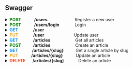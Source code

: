 ## Swagger

<details>

<summary><b><span style="color:#008000">POST</span> &nbsp; &nbsp; &nbsp; &nbsp; &nbsp; &nbsp; /users</b>&nbsp; &nbsp; &nbsp; &nbsp; &nbsp; &nbsp; &nbsp; &nbsp; &nbsp; &nbsp; &nbsp; &nbsp;Register a new user</summary>
&nbsp;

**Parameters:** No parameters

**Request Body:**
```
    {
        "user": 
        {
            "email": "user518@testing.com",
            "password": "Testing151!",
            "username": "user518"
        }
    }
```

**Responses:**
**<h5>Curl</h5>**
```
  curl -X 'POST' \
  'http://localhost:3000/api/users' \
  -H 'accept: */*' \
  -H 'Content-Type: application/json' \
  -d '{
    "user":   {
        "email": "user518@testing.com",
        "password": "Testing151!",
        "username": "user518"
    }
}'
```
**<h5>Request URL</h5>**
http://localhost:3000/api/users

**<h5>Server response</h5>**

 <table>
    <thead>
        <tr>
            <th><h5>Code</h5></th>
            <th><h5>Details</h5></th>
        </tr>
    </thead>
    <tbody>
        <tr>
            <td rowspan=4><b><h5>200</h5</b></td>
            <td><b><h5>Response Body</h5></b></td>
        </tr>
        <tr>
            <td rowspan=1>
            {
                <br>
                &nbsp;&nbsp; &nbsp; &nbsp; "user":
                <br>
                &nbsp; &nbsp;&nbsp; &nbsp; {
                    <br>
                    &nbsp; &nbsp; &nbsp; &nbsp; &nbsp; &nbsp; &nbsp; &nbsp; "email": "user518@testing.com",
                    <br>
                    &nbsp; &nbsp; &nbsp; &nbsp; &nbsp; &nbsp; &nbsp; &nbsp; "username": "user518",
                    <br>
                    &nbsp; &nbsp; &nbsp; &nbsp; &nbsp; &nbsp; &nbsp; &nbsp; "token": "eyJhbGciOiJIUzI1NiIsInR5cCI6IkpXVCJ9.eyJpZCI6ImNsc3QxZDJ3czAwMDA2M3hiZTVsZHFsOHoiLCJpYXQiOjE3MDgzNTMxNjB9.qvYt8vvmA-Q6JCCjL0MSAvtw2iiO4Kmzna9ai6_BqxQ",
                    <br>
                    &nbsp; &nbsp; &nbsp; &nbsp; &nbsp; &nbsp; &nbsp; &nbsp; "bio": null,
                    <br>
                    &nbsp; &nbsp; &nbsp; &nbsp; &nbsp; &nbsp; &nbsp; &nbsp; "image": "https://api.realworld.io/images/smiley-cyrus.jpeg"
                    <br>
                &nbsp; &nbsp; &nbsp; &nbsp; 
                }
            <br>
            }
            </td>
        </tr>
        <tr>
            <td><b><h5>Response headers</h5</b></td>
        </tr>
        <tr>
            <td>content-type: application/json</td>
        </tr>
</table>

**<h5>Responses</h5>**

| <h5> Code </h5> | <h5> Description </h5>       | <h5> Links </h5>    |
| :-------------- | :--------------------------- | :------------------ |
| 200             | User registered successfully | <em> No links </em> |

</details>

<details>

<summary><b><span style="color:#008000">POST</span> &nbsp; &nbsp; &nbsp; &nbsp; &nbsp; &nbsp; /users/login</b> &nbsp; &nbsp; &nbsp; &nbsp; &nbsp; &nbsp; Login</summary>
&nbsp;

**Parameters:** No parameters

**Request Body:**
```
    {
        "user": 
        {
            "email": "user518@testing.com",
            "password": "Testing151!"
        }
    }
```

**Responses:**
**<h5>Curl</h5>**
```
  curl -X 'POST' \
  'http://localhost:3000/api/users/login' \
  -H 'accept: */*' \
  -H 'Content-Type: application/json' \
  -d '{
    "user":   {
        "email": "user518@testing.com",
        "password": "Testing151!"
    }
}'
```

**<h5>Request URL</h5>**
http://localhost:3000/api/users/login

**<h5>Server response</h5>**

 <table>
    <thead>
        <tr>
            <th><h5>Code</h5></th>
            <th><h5>Details</h5></th>
        </tr>
    </thead>
    <tbody>
        <tr>
            <td rowspan=4><b><h5>200</h5</b></td>
            <td><b><h5>Response Body</h5></b></td>
        </tr>
        <tr>
            <td rowspan=1>
            {
                <br>
                &nbsp;&nbsp; &nbsp; &nbsp; "user":
                <br>
                &nbsp; &nbsp;&nbsp; &nbsp; {
                    <br>
                    &nbsp; &nbsp; &nbsp; &nbsp; &nbsp; &nbsp; &nbsp; &nbsp; "email": "user518@testing.com",
                    <br>
                    &nbsp; &nbsp; &nbsp; &nbsp; &nbsp; &nbsp; &nbsp; &nbsp; "username": "user518",
                    <br>
                    &nbsp; &nbsp; &nbsp; &nbsp; &nbsp; &nbsp; &nbsp; &nbsp; "token": "eyJhbGciOiJIUzI1NiIsInR5cCI6IkpXVCJ9.eyJpZCI6ImNsc3QxZDJ3czAwMDA2M3hiZTVsZHFsOHoiLCJpYXQiOjE3MDg1MTIxMDV9.9Ar6eoPvWM1ydXFwhsrUy2lHIhoLG5AnskFzAvd9sm4",
                    <br>
                    &nbsp; &nbsp; &nbsp; &nbsp; &nbsp; &nbsp; &nbsp; &nbsp; "bio": null,
                    <br>
                    &nbsp; &nbsp; &nbsp; &nbsp; &nbsp; &nbsp; &nbsp; &nbsp; "image": "https://api.realworld.io/images/smiley-cyrus.jpeg"
                    <br>
                &nbsp; &nbsp; &nbsp; &nbsp; 
                }
            <br>
            }
            </td>
        </tr>
        <tr>
            <td><b><h5>Response headers</h5</b></td>
        </tr>
        <tr>
            <td>content-type: application/json</td>
        </tr>
</table>

**<h5>Responses</h5>**

| <h5> Code </h5> | <h5> Description </h5>      | <h5> Links </h5>    |
| :-------------- | :-------------------------- | :------------------ |
| 200             | User logged in successfully | <em> No links </em> |

</details>

<details>

<summary><b><span style="color:#0096FF">GET</span>&nbsp; &nbsp; &nbsp; &nbsp; &nbsp; &nbsp; &nbsp; &nbsp;/user</b></summary>
&nbsp;

**Parameters:** No parameters

**Responses:**
**<h5>Curl</h5>**
```
curl -X 'GET' \
  'http://localhost:3000/api/user' \
  -H 'accept: */*' \
  -H 'Authorization: Bearer eyJhbGciOiJIUzI1NiIsInR5cCI6IkpXVCJ9.eyJpZCI6ImNsc3QxZDJ3czAwMDA2M3hiZTVsZHFsOHoiLCJpYXQiOjE3MDg1MTIxMDV9.9Ar6eoPvWM1ydXFwhsrUy2lHIhoLG5AnskFzAvd9sm4'

```

**<h5>Request URL</h5>**
http://localhost:3000/api/user

**<h5>Server response</h5>**

 <table>
    <thead>
        <tr>
            <th><h5>Code</h5></th>
            <th><h5>Details</h5></th>
        </tr>
    </thead>
    <tbody>
        <tr>
            <td rowspan=4><b><h5>200</h5</b></td>
            <td><b><h5>Response Body</h5></b></td>
        </tr>
        <tr>
            <td rowspan=1>
            {
                <br>
                &nbsp;&nbsp; &nbsp; &nbsp; "user":
                <br>
                &nbsp; &nbsp;&nbsp; &nbsp; {
                    <br>
                    &nbsp; &nbsp; &nbsp; &nbsp; &nbsp; &nbsp; &nbsp; &nbsp; "email": "user518@testing.com",
                    <br>
                    &nbsp; &nbsp; &nbsp; &nbsp; &nbsp; &nbsp; &nbsp; &nbsp; "username": "user518",
                    <br>
                    &nbsp; &nbsp; &nbsp; &nbsp; &nbsp; &nbsp; &nbsp; &nbsp; "token": "eyJhbGciOiJIUzI1NiIsInR5cCI6IkpXVCJ9.eyJpZCI6ImNsc3QxZDJ3czAwMDA2M3hiZTVsZHFsOHoiLCJpYXQiOjE3MDg1MTI0MDh9.FkPKCwyvaMP1MftEFUaIHdx_fhmM_I46Bl7kuaASDuk",
                    <br>
                    &nbsp; &nbsp; &nbsp; &nbsp; &nbsp; &nbsp; &nbsp; &nbsp; "bio": null,
                    <br>
                    &nbsp; &nbsp; &nbsp; &nbsp; &nbsp; &nbsp; &nbsp; &nbsp; "image": "https://api.realworld.io/images/smiley-cyrus.jpeg"
                    <br>
                &nbsp; &nbsp; &nbsp; &nbsp; 
                }
            <br>
            }
            </td>
        </tr>
        <tr>
            <td><b><h5>Response headers</h5</b></td>
        </tr>
        <tr>
            <td>content-type: application/json</td>
        </tr>
</table>

**<h5>Responses</h5>**

| <h5> Code </h5> | <h5> Description </h5>              | <h5> Links </h5>    |
| :-------------- | :---------------------------------- | :------------------ |
| 200             | Current user retrieved successfully | <em> No links </em> |

</details>

<details>

<summary><b><span style="color:#FFA500">PUT</span> &nbsp; &nbsp; &nbsp; &nbsp; &nbsp; &nbsp; &nbsp; /user</b> &nbsp; &nbsp; &nbsp; &nbsp; &nbsp; &nbsp; &nbsp; &nbsp; &nbsp; &nbsp; &nbsp; &nbsp; Update user</summary>
&nbsp;

**Parameters:** No parameters

**Request Body:**
```
    {
        "user": 
        {
            "email": "user518_updated@testing.com",
        }
    }
```

**Responses:**
**<h5>Curl</h5>**
```
curl -X 'PUT' \
  'http://localhost:3000/api/user' \
  -H 'accept: */*' \
  -H 'Authorization: Bearer eyJhbGciOiJIUzI1NiIsInR5cCI6IkpXVCJ9.eyJpZCI6ImNsc3QxZDJ3czAwMDA2M3hiZTVsZHFsOHoiLCJpYXQiOjE3MDg1MTIxMDV9.9Ar6eoPvWM1ydXFwhsrUy2lHIhoLG5AnskFzAvd9sm4' \
  -H 'Content-Type: application/json' \
  -d '{
  "user": {
    "email": "user518_updated@testing.com"
  }
}
```

**<h5>Request URL</h5>**
http://localhost:3000/api/user

**<h5>Server response</h5>**

 <table>
    <thead>
        <tr>
            <th><h5>Code</h5></th>
            <th><h5>Details</h5></th>
        </tr>
    </thead>
    <tbody>
        <tr>
            <td rowspan=4><b><h5>200</h5</b></td>
            <td><b><h5>Response Body</h5></b></td>
        </tr>
        <tr>
            <td rowspan=1>
            {
                <br>
                &nbsp;&nbsp; &nbsp; &nbsp; "user":
                <br>
                &nbsp; &nbsp;&nbsp; &nbsp; {
                    <br>
                    &nbsp; &nbsp; &nbsp; &nbsp; &nbsp; &nbsp; &nbsp; &nbsp; "email": "user518@testing.com",
                    <br>
                    &nbsp; &nbsp; &nbsp; &nbsp; &nbsp; &nbsp; &nbsp; &nbsp; "username": "user518",
                    <br>
                    &nbsp; &nbsp; &nbsp; &nbsp; &nbsp; &nbsp; &nbsp; &nbsp; "token": "eyJhbGciOiJIUzI1NiIsInR5cCI6IkpXVCJ9.eyJpZCI6ImNsc3QxZDJ3czAwMDA2M3hiZTVsZHFsOHoiLCJpYXQiOjE3MDg1MTQ4Mjl9.yXS6DAQavtiwMcU5KFBg6syVuFmK1lqg_Db7CK2eiFA",
                    <br>
                    &nbsp; &nbsp; &nbsp; &nbsp; &nbsp; &nbsp; &nbsp; &nbsp; "bio": null,
                    <br>
                    &nbsp; &nbsp; &nbsp; &nbsp; &nbsp; &nbsp; &nbsp; &nbsp; "image": null
                    <br>
                &nbsp; &nbsp; &nbsp; &nbsp; 
                }
            <br>
            }
            </td>
        </tr>
        <tr>
            <td><b><h5>Response headers</h5</b></td>
        </tr>
        <tr>
            <td>content-type: application/json</td>
        </tr>
</table>

**<h5>Responses</h5>**

| <h5> Code </h5> | <h5> Description </h5>    | <h5> Links </h5>    |
| :-------------- | :------------------------ | :------------------ |
| 200             | User updated successfully | <em> No links </em> |

</details>

<details>

<summary>
<span style="color:#0096FF"><b>GET</span>&nbsp; &nbsp; &nbsp; &nbsp; &nbsp; &nbsp; &nbsp; &nbsp;/articles</b> &nbsp; &nbsp; &nbsp; &nbsp; &nbsp; &nbsp; &nbsp; &nbsp; &nbsp; &nbsp; Get all articles</span></summary>
&nbsp;

**Parameters:** No parameters 

**Responses:** 

##### **Curl** #####

```
curl -X 'GET' \ 
  'http://localhost:3000/api/articles' \ 
  -H 'accept: */*' 
```

##### **Request URL** #####

http://localhost:3000/api/articles

##### **Server response** #####

<table>
  <thead>
    <tr>
      <th>Code</th>
      <th>Details</th>
    </tr>
  </thead>
  <tbody>
    <tr>
      <th rowspan=4>200</th>
      <th>Response body</th>
    </tr>
    <tr>
      <td> {
            <br>
            &nbsp; &nbsp;
            "articles": [
                <br>
                &nbsp; &nbsp; &nbsp; &nbsp; &nbsp; &nbsp; &nbsp; &nbsp; &nbsp; &nbsp; &nbsp; &nbsp;
                {
                    <br>
                    &nbsp; &nbsp; &nbsp; &nbsp; &nbsp; &nbsp; &nbsp; &nbsp; &nbsp; &nbsp; &nbsp; &nbsp; &nbsp; &nbsp;
                    "slug": "how-to-train-your-dragon-1",
                    <br>
                    &nbsp; &nbsp; &nbsp; &nbsp; &nbsp; &nbsp; &nbsp; &nbsp; &nbsp; &nbsp; &nbsp; &nbsp; &nbsp; &nbsp;
                    "title": "How to train your dragon",
                    <br>
                    &nbsp; &nbsp; &nbsp; &nbsp; &nbsp; &nbsp; &nbsp; &nbsp; &nbsp; &nbsp; &nbsp; &nbsp; &nbsp; &nbsp;
                    "description": "Ever wonder how?",
                    <br>
                    &nbsp; &nbsp; &nbsp; &nbsp; &nbsp; &nbsp; &nbsp; &nbsp; &nbsp; &nbsp; &nbsp; &nbsp; &nbsp; &nbsp;
                    "body": "With two hands",
                    <br>
                    &nbsp; &nbsp; &nbsp; &nbsp; &nbsp; &nbsp; &nbsp; &nbsp; &nbsp; &nbsp; &nbsp; &nbsp; &nbsp; &nbsp;
                    "tagList": [
                        <br>
                        &nbsp; &nbsp; &nbsp; &nbsp; &nbsp; &nbsp; &nbsp; &nbsp; &nbsp; &nbsp; &nbsp; &nbsp; &nbsp; &nbsp; &nbsp; &nbsp; &nbsp; &nbsp; &nbsp; &nbsp; &nbsp; &nbsp; &nbsp;
                        "dragons",
                        <br>
                        &nbsp; &nbsp; &nbsp; &nbsp; &nbsp; &nbsp; &nbsp; &nbsp; &nbsp; &nbsp; &nbsp; &nbsp; &nbsp; &nbsp; &nbsp; &nbsp; &nbsp; &nbsp; &nbsp; &nbsp; &nbsp; &nbsp; &nbsp;
                        "training"
                        <br>
                        &nbsp; &nbsp; &nbsp; &nbsp; &nbsp; &nbsp; &nbsp; &nbsp; &nbsp; &nbsp; &nbsp; &nbsp; &nbsp; &nbsp;
                    ],
                    <br>
                    &nbsp; &nbsp; &nbsp; &nbsp; &nbsp; &nbsp; &nbsp; &nbsp; &nbsp; &nbsp; &nbsp; &nbsp; &nbsp; &nbsp;
                    "createdAt": "2023-08-10T17:45:10.407Z",
                    <br>
                    &nbsp; &nbsp; &nbsp; &nbsp; &nbsp; &nbsp; &nbsp; &nbsp; &nbsp; &nbsp; &nbsp; &nbsp; &nbsp; &nbsp;
                    "updatedAt": "2023-08-10T17:45:14.632Z",
                    <br>
                    &nbsp; &nbsp; &nbsp; &nbsp; &nbsp; &nbsp; &nbsp; &nbsp; &nbsp; &nbsp; &nbsp; &nbsp; &nbsp; &nbsp;
                    "favorited": true,
                    <br>
                    &nbsp; &nbsp; &nbsp; &nbsp; &nbsp; &nbsp; &nbsp; &nbsp; &nbsp; &nbsp; &nbsp; &nbsp; &nbsp; &nbsp;
                    "favoritesCount": 1,
                    <br>
                    &nbsp; &nbsp; &nbsp; &nbsp; &nbsp; &nbsp; &nbsp; &nbsp; &nbsp; &nbsp; &nbsp; &nbsp; &nbsp; &nbsp;
                    "author": {
                            <br>
                            &nbsp; &nbsp; &nbsp; &nbsp; &nbsp; &nbsp; &nbsp; &nbsp; &nbsp; &nbsp; &nbsp; &nbsp; &nbsp; &nbsp; &nbsp; &nbsp; &nbsp; &nbsp; &nbsp; &nbsp; &nbsp; &nbsp; &nbsp;
                            "username": "u1691689493",
                            <br>
                            &nbsp; &nbsp; &nbsp; &nbsp; &nbsp; &nbsp; &nbsp; &nbsp; &nbsp; &nbsp; &nbsp; &nbsp; &nbsp; &nbsp; &nbsp; &nbsp; &nbsp; &nbsp; &nbsp; &nbsp; &nbsp; &nbsp; &nbsp;
                            "bio": null,
                            <br>
                            &nbsp; &nbsp; &nbsp; &nbsp; &nbsp; &nbsp; &nbsp; &nbsp; &nbsp; &nbsp; &nbsp; &nbsp; &nbsp; &nbsp; &nbsp; &nbsp; &nbsp; &nbsp; &nbsp; &nbsp; &nbsp; &nbsp; &nbsp;
                            "image": null,
                            <br>
                            &nbsp; &nbsp; &nbsp; &nbsp; &nbsp; &nbsp; &nbsp; &nbsp; &nbsp; &nbsp; &nbsp; &nbsp; &nbsp; &nbsp; &nbsp; &nbsp; &nbsp; &nbsp; &nbsp; &nbsp; &nbsp; &nbsp; &nbsp;
                            "following": false
                            <br>
                            &nbsp; &nbsp; &nbsp; &nbsp; &nbsp; &nbsp; &nbsp; &nbsp; &nbsp; &nbsp; &nbsp; &nbsp; &nbsp; &nbsp;
                    }
                <br>
                &nbsp; &nbsp; &nbsp; &nbsp; &nbsp; &nbsp; &nbsp; &nbsp; &nbsp; &nbsp; &nbsp; &nbsp;
                },
                <br>
                &nbsp; &nbsp; &nbsp; &nbsp; &nbsp; &nbsp; &nbsp; &nbsp; &nbsp; &nbsp; &nbsp; &nbsp;
                {
                    <br>
                    &nbsp; &nbsp; &nbsp; &nbsp; &nbsp; &nbsp; &nbsp; &nbsp; &nbsp; &nbsp; &nbsp; &nbsp; &nbsp; &nbsp;
                    "slug": "new-one-2",
                    <br>
                    &nbsp; &nbsp; &nbsp; &nbsp; &nbsp; &nbsp; &nbsp; &nbsp; &nbsp; &nbsp; &nbsp; &nbsp; &nbsp; &nbsp;
                    "title": "New one",
                    <br>
                    &nbsp; &nbsp; &nbsp; &nbsp; &nbsp; &nbsp; &nbsp; &nbsp; &nbsp; &nbsp; &nbsp; &nbsp; &nbsp; &nbsp;
                    "description": "Slugs",
                    <br>
                    &nbsp; &nbsp; &nbsp; &nbsp; &nbsp; &nbsp; &nbsp; &nbsp; &nbsp; &nbsp; &nbsp; &nbsp; &nbsp; &nbsp;
                    "body": "# Slugs\n\n## What is a slug\n\n### Wrong syntax (fixed)\n\n```javascript\nconsole.log(\"HEY\")\n```\n\n- Point 1\n- Point 2\n\n1. First\n2. Second",
                    <br>
                    &nbsp; &nbsp; &nbsp; &nbsp; &nbsp; &nbsp; &nbsp; &nbsp; &nbsp; &nbsp; &nbsp; &nbsp; &nbsp; &nbsp;
                    "tagList": [
                        <br>
                        &nbsp; &nbsp; &nbsp; &nbsp; &nbsp; &nbsp; &nbsp; &nbsp; &nbsp; &nbsp; &nbsp; &nbsp; &nbsp; &nbsp; &nbsp; &nbsp; &nbsp; &nbsp; &nbsp; &nbsp; &nbsp; &nbsp; &nbsp;
                        "can you change me?",
                        <br>
                        &nbsp; &nbsp; &nbsp; &nbsp; &nbsp; &nbsp; &nbsp; &nbsp; &nbsp; &nbsp; &nbsp; &nbsp; &nbsp; &nbsp; &nbsp; &nbsp; &nbsp; &nbsp; &nbsp; &nbsp; &nbsp; &nbsp; &nbsp;
                        "markdown",
                        <br>
                        &nbsp; &nbsp; &nbsp; &nbsp; &nbsp; &nbsp; &nbsp; &nbsp; &nbsp; &nbsp; &nbsp; &nbsp; &nbsp; &nbsp; &nbsp; &nbsp; &nbsp; &nbsp; &nbsp; &nbsp; &nbsp; &nbsp; &nbsp;
                        "test"
                    <br>
                    &nbsp; &nbsp; &nbsp; &nbsp; &nbsp; &nbsp; &nbsp; &nbsp; &nbsp; &nbsp; &nbsp; &nbsp; &nbsp; &nbsp;
                    ],
                    <br>
                    &nbsp; &nbsp; &nbsp; &nbsp; &nbsp; &nbsp; &nbsp; &nbsp; &nbsp; &nbsp; &nbsp; &nbsp; &nbsp; &nbsp;
                    "createdAt": "2023-08-09T21:08:11.735Z",
                    <br>
                    &nbsp; &nbsp; &nbsp; &nbsp; &nbsp; &nbsp; &nbsp; &nbsp; &nbsp; &nbsp; &nbsp; &nbsp; &nbsp; &nbsp;
                    "updatedAt": "2023-08-09T21:19:06.178Z",
                    <br>
                    &nbsp; &nbsp; &nbsp; &nbsp; &nbsp; &nbsp; &nbsp; &nbsp; &nbsp; &nbsp; &nbsp; &nbsp; &nbsp; &nbsp;
                    "favorited": false,
                    <br>
                    &nbsp; &nbsp; &nbsp; &nbsp; &nbsp; &nbsp; &nbsp; &nbsp; &nbsp; &nbsp; &nbsp; &nbsp; &nbsp; &nbsp;
                    "favoritesCount": 0,
                    <br>
                    &nbsp; &nbsp; &nbsp; &nbsp; &nbsp; &nbsp; &nbsp; &nbsp; &nbsp; &nbsp; &nbsp; &nbsp; &nbsp; &nbsp;
                    "author": {
                        <br>
                        &nbsp; &nbsp; &nbsp; &nbsp; &nbsp; &nbsp; &nbsp; &nbsp; &nbsp; &nbsp; &nbsp; &nbsp; &nbsp; &nbsp; &nbsp; &nbsp; &nbsp; &nbsp; &nbsp; &nbsp; &nbsp; &nbsp; &nbsp;
                        "username": "gutentag2012",
                        <br>
                        &nbsp; &nbsp; &nbsp; &nbsp; &nbsp; &nbsp; &nbsp; &nbsp; &nbsp; &nbsp; &nbsp; &nbsp; &nbsp; &nbsp; &nbsp; &nbsp; &nbsp; &nbsp; &nbsp; &nbsp; &nbsp; &nbsp; &nbsp;
                        "bio": "",
                        <br>
                        &nbsp; &nbsp; &nbsp; &nbsp; &nbsp; &nbsp; &nbsp; &nbsp; &nbsp; &nbsp; &nbsp; &nbsp; &nbsp; &nbsp; &nbsp; &nbsp; &nbsp; &nbsp; &nbsp; &nbsp; &nbsp; &nbsp; &nbsp;
                        "image": "https://api.realworld.io/images/smiley-cyrus.jpeg",
                        <br>
                        &nbsp; &nbsp; &nbsp; &nbsp; &nbsp; &nbsp; &nbsp; &nbsp; &nbsp; &nbsp; &nbsp; &nbsp; &nbsp; &nbsp; &nbsp; &nbsp; &nbsp; &nbsp; &nbsp; &nbsp; &nbsp; &nbsp; &nbsp;
                        "following": true
                    <br>
                    &nbsp; &nbsp; &nbsp; &nbsp; &nbsp; &nbsp; &nbsp; &nbsp; &nbsp; &nbsp; &nbsp; &nbsp; &nbsp; &nbsp;
                    }
                <br>
                &nbsp; &nbsp; &nbsp; &nbsp; &nbsp; &nbsp; &nbsp; &nbsp; &nbsp; &nbsp; &nbsp; &nbsp;
                },
                <br>
                &nbsp; &nbsp; &nbsp; &nbsp; &nbsp; &nbsp; &nbsp; &nbsp; &nbsp; &nbsp; &nbsp; &nbsp;
                {
                    <br>
                    &nbsp; &nbsp; &nbsp; &nbsp; &nbsp; &nbsp; &nbsp; &nbsp; &nbsp; &nbsp; &nbsp; &nbsp; &nbsp; &nbsp;
                    "slug": "this-is-my-article-1",
                    <br>
                    &nbsp; &nbsp; &nbsp; &nbsp; &nbsp; &nbsp; &nbsp; &nbsp; &nbsp; &nbsp; &nbsp; &nbsp; &nbsp; &nbsp;
                    "title": "This is my article",
                    <br>
                    &nbsp; &nbsp; &nbsp; &nbsp; &nbsp; &nbsp; &nbsp; &nbsp; &nbsp; &nbsp; &nbsp; &nbsp; &nbsp; &nbsp;
                    "description": "nothing really",
                    <br>
                    &nbsp; &nbsp; &nbsp; &nbsp; &nbsp; &nbsp; &nbsp; &nbsp; &nbsp; &nbsp; &nbsp; &nbsp; &nbsp; &nbsp;
                    "body": "# This is the title\n\nThis is the body\n\n## Also subtitle here\n\nHey you",
                    <br>
                    &nbsp; &nbsp; &nbsp; &nbsp; &nbsp; &nbsp; &nbsp; &nbsp; &nbsp; &nbsp; &nbsp; &nbsp; &nbsp; &nbsp;
                    "tagList": [
                        <br>
                        &nbsp; &nbsp; &nbsp; &nbsp; &nbsp; &nbsp; &nbsp; &nbsp; &nbsp; &nbsp; &nbsp; &nbsp; &nbsp; &nbsp; &nbsp; &nbsp; &nbsp; &nbsp; &nbsp; &nbsp; &nbsp; &nbsp; &nbsp;
                        "needed",
                        <br>
                        &nbsp; &nbsp; &nbsp; &nbsp; &nbsp; &nbsp; &nbsp; &nbsp; &nbsp; &nbsp; &nbsp; &nbsp; &nbsp; &nbsp; &nbsp; &nbsp; &nbsp; &nbsp; &nbsp; &nbsp; &nbsp; &nbsp; &nbsp;
                        "no",
                        <br>
                        &nbsp; &nbsp; &nbsp; &nbsp; &nbsp; &nbsp; &nbsp; &nbsp; &nbsp; &nbsp; &nbsp; &nbsp; &nbsp; &nbsp; &nbsp; &nbsp; &nbsp; &nbsp; &nbsp; &nbsp; &nbsp; &nbsp; &nbsp;
                        "tags"
                        <br>
                        &nbsp; &nbsp; &nbsp; &nbsp; &nbsp; &nbsp; &nbsp; &nbsp; &nbsp; &nbsp; &nbsp; &nbsp; &nbsp; &nbsp;
                    ],
                    <br>
                    &nbsp; &nbsp; &nbsp; &nbsp; &nbsp; &nbsp; &nbsp; &nbsp; &nbsp; &nbsp; &nbsp; &nbsp; &nbsp; &nbsp;
                    "createdAt": "2023-08-09T17:20:17.753Z",
                    <br>
                    &nbsp; &nbsp; &nbsp; &nbsp; &nbsp; &nbsp; &nbsp; &nbsp; &nbsp; &nbsp; &nbsp; &nbsp; &nbsp; &nbsp;      "updatedAt": "2023-08-09T17:20:17.753Z",
                    <br>
                    &nbsp; &nbsp; &nbsp; &nbsp; &nbsp; &nbsp; &nbsp; &nbsp; &nbsp; &nbsp; &nbsp; &nbsp; &nbsp; &nbsp;
                    "favorited": false,
                    <br>
                    &nbsp; &nbsp; &nbsp; &nbsp; &nbsp; &nbsp; &nbsp; &nbsp; &nbsp; &nbsp; &nbsp; &nbsp; &nbsp; &nbsp;
                    "favoritesCount": 0,
                    <br>
                    &nbsp; &nbsp; &nbsp; &nbsp; &nbsp; &nbsp; &nbsp; &nbsp; &nbsp; &nbsp; &nbsp; &nbsp; &nbsp; &nbsp;
                    "author": {
                        <br>
                        &nbsp; &nbsp; &nbsp; &nbsp; &nbsp; &nbsp; &nbsp; &nbsp; &nbsp; &nbsp; &nbsp; &nbsp; &nbsp; &nbsp; &nbsp; &nbsp; &nbsp; &nbsp; &nbsp; &nbsp; &nbsp; &nbsp; &nbsp;
                        "username": "gutentag2012",
                        <br>
                        &nbsp; &nbsp; &nbsp; &nbsp; &nbsp; &nbsp; &nbsp; &nbsp; &nbsp; &nbsp; &nbsp; &nbsp; &nbsp; &nbsp; &nbsp; &nbsp; &nbsp; &nbsp; &nbsp; &nbsp; &nbsp; &nbsp; &nbsp;
                        "bio": "",
                        <br>
                        &nbsp; &nbsp; &nbsp; &nbsp; &nbsp; &nbsp; &nbsp; &nbsp; &nbsp; &nbsp; &nbsp; &nbsp; &nbsp; &nbsp; &nbsp; &nbsp; &nbsp; &nbsp; &nbsp; &nbsp; &nbsp; &nbsp; &nbsp;
                        "image": "https://api.realworld.io/images/smiley-cyrus.jpeg",
                        <br>
                        &nbsp; &nbsp; &nbsp; &nbsp; &nbsp; &nbsp; &nbsp; &nbsp; &nbsp; &nbsp; &nbsp; &nbsp; &nbsp; &nbsp; &nbsp; &nbsp; &nbsp; &nbsp; &nbsp; &nbsp; &nbsp; &nbsp; &nbsp;
                        "following": true
                    <br>
                    &nbsp; &nbsp; &nbsp; &nbsp; &nbsp; &nbsp; &nbsp; &nbsp; &nbsp; &nbsp; &nbsp; &nbsp; &nbsp; &nbsp;
                    }
                <br>
                &nbsp; &nbsp; &nbsp; &nbsp; &nbsp; &nbsp; &nbsp; &nbsp; &nbsp; &nbsp; &nbsp; &nbsp;
                },
                <br>
                &nbsp; &nbsp; &nbsp; &nbsp; &nbsp; &nbsp; &nbsp; &nbsp; &nbsp; &nbsp; &nbsp; &nbsp; 
                {
                    <br>
                    &nbsp; &nbsp; &nbsp; &nbsp; &nbsp; &nbsp; &nbsp; &nbsp; &nbsp; &nbsp; &nbsp; &nbsp; &nbsp; &nbsp;
                    "slug": "Try-to-transmit-the-HTTP-card-maybe-it-will-override-the-multi-byte-hard-drive!-120863",
                    <br>
                    &nbsp; &nbsp; &nbsp; &nbsp; &nbsp; &nbsp; &nbsp; &nbsp; &nbsp; &nbsp; &nbsp; &nbsp; &nbsp; &nbsp;
                    "title": "Try to transmit the HTTP card, maybe it will override the multi-byte hard drive!",
                    <br>
                    &nbsp; &nbsp; &nbsp; &nbsp; &nbsp; &nbsp; &nbsp; &nbsp; &nbsp; &nbsp; &nbsp; &nbsp; &nbsp; &nbsp;
                    "description": "Assumenda molestiae laboriosam enim ipsum quaerat enim officia vel quo. Earum odit rem natus totam atque cumque. Sint dolorem facere non.",
                    <br>
                    &nbsp; &nbsp; &nbsp; &nbsp; &nbsp; &nbsp; &nbsp; &nbsp; &nbsp; &nbsp; &nbsp; &nbsp; &nbsp; &nbsp;
                    "body": "Sunt excepturi ut dolore fuga.\\nAutem eum maiores aut nihil magnam corporis consectetur sit. Voluptate et quasi optio eos et eveniet culpa et nobis.\\nSint aut sint sequi possimus reiciendis nisi.\\nRerum et omnis et sit doloribus corporis voluptas error.\\nIusto molestiae tenetur necessitatibus dolorem omnis. Libero sed ut architecto.\\nEx itaque et modi aut voluptatem alias quae.\\nModi dolor cupiditate sit.\\nDelectus consectetur nobis aliquid deserunt sint ut et voluptas.\\nCorrupti in labore laborum quod. Ipsa laudantium deserunt. Ut atque harum inventore natus facere sed molestiae.\\nQuia aliquid ut.\\nAnimi sunt rem et sit ullam dolorem ab consequatur modi. Cupiditate officia voluptatum.\\nTenetur facere eum distinctio animi qui laboriosam.\\nQuod sed voluptatem et cumque est eos.\\nSint id provident suscipit harum odio et. Et fuga repellendus magnam dignissimos eius aspernatur rerum. Quo perferendis nesciunt.\\nDolore dolorem porro omnis voluptatibus consequuntur et expedita suscipit et.\\nTempora facere ipsa.\\nDolore accusamus soluta officiis eligendi.\\nEum quaerat neque eum beatae odio. Ad voluptate vel.\\nAut aut dolor. Cupiditate officia voluptatum.\\nTenetur facere eum distinctio animi qui laboriosam.\\nQuod sed voluptatem et cumque est eos.\\nSint id provident suscipit harum odio et.",
                    <br>
                    &nbsp; &nbsp; &nbsp; &nbsp; &nbsp; &nbsp; &nbsp; &nbsp; &nbsp; &nbsp; &nbsp; &nbsp; &nbsp; &nbsp;
                    "tagList": [
                        <br>
                        &nbsp; &nbsp; &nbsp; &nbsp; &nbsp; &nbsp; &nbsp; &nbsp; &nbsp; &nbsp; &nbsp; &nbsp; &nbsp; &nbsp; &nbsp; &nbsp; &nbsp; &nbsp; &nbsp; &nbsp; &nbsp; &nbsp; &nbsp;
                        "ducimus", 
                        <br>
                        &nbsp; &nbsp; &nbsp; &nbsp; &nbsp; &nbsp; &nbsp; &nbsp; &nbsp; &nbsp; &nbsp; &nbsp; &nbsp; &nbsp; &nbsp; &nbsp; &nbsp; &nbsp; &nbsp; &nbsp; &nbsp; &nbsp; &nbsp;
                        "hic",
                        <br>
                        &nbsp; &nbsp; &nbsp; &nbsp; &nbsp; &nbsp; &nbsp; &nbsp; &nbsp; &nbsp; &nbsp; &nbsp; &nbsp; &nbsp; &nbsp; &nbsp; &nbsp; &nbsp; &nbsp; &nbsp; &nbsp; &nbsp; &nbsp;
                        "rerum",
                        <br>
                        &nbsp; &nbsp; &nbsp; &nbsp; &nbsp; &nbsp; &nbsp; &nbsp; &nbsp; &nbsp; &nbsp; &nbsp; &nbsp; &nbsp; &nbsp; &nbsp; &nbsp; &nbsp; &nbsp; &nbsp; &nbsp; &nbsp; &nbsp;
                        "voluptate"
                    <br>
                    &nbsp; &nbsp; &nbsp; &nbsp; &nbsp; &nbsp; &nbsp; &nbsp; &nbsp; &nbsp; &nbsp; &nbsp; &nbsp; &nbsp;
                    ],
                    <br>
                    &nbsp; &nbsp; &nbsp; &nbsp; &nbsp; &nbsp; &nbsp; &nbsp; &nbsp; &nbsp; &nbsp; &nbsp; &nbsp; &nbsp;
                    "createdAt": "2022-12-09T13:46:24.264Z",
                    <br>
                    &nbsp; &nbsp; &nbsp; &nbsp; &nbsp; &nbsp; &nbsp; &nbsp; &nbsp; &nbsp; &nbsp; &nbsp; &nbsp; &nbsp;
                    "updatedAt": "2022-12-09T13:46:24.264Z",
                    <br>
                    &nbsp; &nbsp; &nbsp; &nbsp; &nbsp; &nbsp; &nbsp; &nbsp; &nbsp; &nbsp; &nbsp; &nbsp; &nbsp; &nbsp;
                    "favorited": true,
                    <br>
                    &nbsp; &nbsp; &nbsp; &nbsp; &nbsp; &nbsp; &nbsp; &nbsp; &nbsp; &nbsp; &nbsp; &nbsp; &nbsp; &nbsp;
                    "favoritesCount": 1,
                    <br>
                    &nbsp; &nbsp; &nbsp; &nbsp; &nbsp; &nbsp; &nbsp; &nbsp; &nbsp; &nbsp; &nbsp; &nbsp; &nbsp; &nbsp;
                    "author": {
                        <br>
                        &nbsp; &nbsp; &nbsp; &nbsp; &nbsp; &nbsp; &nbsp; &nbsp; &nbsp; &nbsp; &nbsp; &nbsp; &nbsp; &nbsp; &nbsp; &nbsp; &nbsp; &nbsp; &nbsp; &nbsp; &nbsp; &nbsp; &nbsp;
                        "username": "Anah Benešová",
                        <br>
                        &nbsp; &nbsp; &nbsp; &nbsp; &nbsp; &nbsp; &nbsp; &nbsp; &nbsp; &nbsp; &nbsp; &nbsp; &nbsp; &nbsp; &nbsp; &nbsp; &nbsp; &nbsp; &nbsp; &nbsp; &nbsp; &nbsp; &nbsp;
                        "bio": null,
                        <br>
                        &nbsp; &nbsp; &nbsp; &nbsp; &nbsp; &nbsp; &nbsp; &nbsp; &nbsp; &nbsp; &nbsp; &nbsp; &nbsp; &nbsp; &nbsp; &nbsp; &nbsp; &nbsp; &nbsp; &nbsp; &nbsp; &nbsp; &nbsp;
                        "image": "https://api.realworld.io/images/demo-avatar.png",
                        <br>
                        &nbsp; &nbsp; &nbsp; &nbsp; &nbsp; &nbsp; &nbsp; &nbsp; &nbsp; &nbsp; &nbsp; &nbsp; &nbsp; &nbsp; &nbsp; &nbsp; &nbsp; &nbsp; &nbsp; &nbsp; &nbsp; &nbsp; &nbsp;
                        "following": true
                    <br>
                    &nbsp; &nbsp; &nbsp; &nbsp; &nbsp; &nbsp; &nbsp; &nbsp; &nbsp; &nbsp; &nbsp; &nbsp; &nbsp; &nbsp;
                    }
                <br>
                &nbsp; &nbsp; &nbsp; &nbsp; &nbsp; &nbsp; &nbsp; &nbsp; &nbsp; &nbsp; &nbsp; &nbsp;
                },
                <br>
                &nbsp; &nbsp; &nbsp; &nbsp; &nbsp; &nbsp; &nbsp; &nbsp; &nbsp; &nbsp; &nbsp; &nbsp;
                {
                    <br>
                    &nbsp; &nbsp; &nbsp; &nbsp; &nbsp; &nbsp; &nbsp; &nbsp; &nbsp; &nbsp; &nbsp; &nbsp; &nbsp; &nbsp;
                    "slug": "If-we-quantify-the-alarm-we-can-get-to-the-FTP-pixel-through-the-online-SSL-interface!-120863",
                    <br>
                    &nbsp; &nbsp; &nbsp; &nbsp; &nbsp; &nbsp; &nbsp; &nbsp; &nbsp; &nbsp; &nbsp; &nbsp; &nbsp; &nbsp;
                    "title": "If we quantify the alarm, we can get to the FTP pixel through the online SSL interface!",
                    <br>
                    &nbsp; &nbsp; &nbsp; &nbsp; &nbsp; &nbsp; &nbsp; &nbsp; &nbsp; &nbsp; &nbsp; &nbsp; &nbsp; &nbsp;
                    "description": "Omnis perspiciatis qui quia commodi sequi modi. Nostrum quam aut cupiditate est facere omnis possimus. Tenetur similique nemo illo soluta molestias facere quo. Ipsam totam facilis delectus nihil quidem soluta vel est omnis.",
                    <br>
                    &nbsp; &nbsp; &nbsp; &nbsp; &nbsp; &nbsp; &nbsp; &nbsp; &nbsp; &nbsp; &nbsp; &nbsp; &nbsp; &nbsp;
                    "body": "Quia quo iste et aperiam voluptas consectetur a omnis et.\\nDolores et earum consequuntur sunt et.\\nEa nulla ab voluptatem dicta vel. Temporibus aut adipisci magnam aliquam eveniet nihil laudantium reprehenderit sit.\\nAspernatur cumque labore voluptates mollitia deleniti et. Quos pariatur tenetur.\\nQuasi omnis eveniet eos maiores esse magni possimus blanditiis.\\nQui incidunt sit quos consequatur aut qui et aperiam delectus.\\nPraesentium quas culpa.\\nEaque occaecati cumque incidunt et. Provident saepe omnis non molestiae natus et.\\nAccusamus laudantium hic unde voluptate et sunt voluptatem.\\nMollitia velit id eius mollitia occaecati repudiandae. Voluptatum tempora voluptas est odio iure odio dolorem.\\nVoluptatum est deleniti explicabo explicabo harum provident quis molestiae. Sed dolores nostrum quis. Aut ipsa et qui vel similique sed hic a.\\nVoluptates dolorem culpa nihil aut ipsam voluptatem. Cupiditate officia voluptatum.\\nTenetur facere eum distinctio animi qui laboriosam.\\nQuod sed voluptatem et cumque est eos.\\nSint id provident suscipit harum odio et. Facere beatae delectus ut.\\nPossimus voluptas perspiciatis voluptatem nihil sint praesentium.\\nSint est nihil voluptates nesciunt voluptatibus temporibus blanditiis.\\nOfficiis voluptatem earum sed. Deserunt ab porro similique est accusamus id enim aut suscipit.\\nSoluta reprehenderit error nesciunt odit veniam sed.\\nDolore optio qui aut ab.\\nAut minima provident eius repudiandae a quibusdam in nisi quam.",
                    <br>
                    &nbsp; &nbsp; &nbsp; &nbsp; &nbsp; &nbsp; &nbsp; &nbsp; &nbsp; &nbsp; &nbsp; &nbsp; &nbsp; &nbsp;
                    "tagList": [
                        <br>
                        &nbsp; &nbsp; &nbsp; &nbsp; &nbsp; &nbsp; &nbsp; &nbsp; &nbsp; &nbsp; &nbsp; &nbsp; &nbsp; &nbsp; &nbsp; &nbsp; &nbsp; &nbsp; &nbsp; &nbsp; &nbsp; &nbsp; &nbsp;
                        "maiores",
                        <br>
                        &nbsp; &nbsp; &nbsp; &nbsp; &nbsp; &nbsp; &nbsp; &nbsp; &nbsp; &nbsp; &nbsp; &nbsp; &nbsp; &nbsp; &nbsp; &nbsp; &nbsp; &nbsp; &nbsp; &nbsp; &nbsp; &nbsp; &nbsp;
                        "omnis",
                        <br>
                        &nbsp; &nbsp; &nbsp; &nbsp; &nbsp; &nbsp; &nbsp; &nbsp; &nbsp; &nbsp; &nbsp; &nbsp; &nbsp; &nbsp; &nbsp; &nbsp; &nbsp; &nbsp; &nbsp; &nbsp; &nbsp; &nbsp; &nbsp;
                        "quae",
                        <br>
                        &nbsp; &nbsp; &nbsp; &nbsp; &nbsp; &nbsp; &nbsp; &nbsp; &nbsp; &nbsp; &nbsp; &nbsp; &nbsp; &nbsp; &nbsp; &nbsp; &nbsp; &nbsp; &nbsp; &nbsp; &nbsp; &nbsp; &nbsp;
                        "rerum"
                    <br>
                    &nbsp; &nbsp; &nbsp; &nbsp; &nbsp; &nbsp; &nbsp; &nbsp; &nbsp; &nbsp; &nbsp; &nbsp; &nbsp; &nbsp;
                    ],
                    <br>
                    &nbsp; &nbsp; &nbsp; &nbsp; &nbsp; &nbsp; &nbsp; &nbsp; &nbsp; &nbsp; &nbsp; &nbsp; &nbsp; &nbsp;
                    "createdAt": "2022-12-09T13:46:24.264Z",
                    <br>
                    &nbsp; &nbsp; &nbsp; &nbsp; &nbsp; &nbsp; &nbsp; &nbsp; &nbsp; &nbsp; &nbsp; &nbsp; &nbsp; &nbsp;
                    "updatedAt": "2022-12-09T13:46:24.264Z",
                    <br>
                    &nbsp; &nbsp; &nbsp; &nbsp; &nbsp; &nbsp; &nbsp; &nbsp; &nbsp; &nbsp; &nbsp; &nbsp; &nbsp; &nbsp;
                    "favorited": true,
                    <br>
                    &nbsp; &nbsp; &nbsp; &nbsp; &nbsp; &nbsp; &nbsp; &nbsp; &nbsp; &nbsp; &nbsp; &nbsp; &nbsp; &nbsp;
                    "favoritesCount": 1,
                    <br>
                    &nbsp; &nbsp; &nbsp; &nbsp; &nbsp; &nbsp; &nbsp; &nbsp; &nbsp; &nbsp; &nbsp; &nbsp; &nbsp; &nbsp;
                    "author": {
                        <br>
                        &nbsp; &nbsp; &nbsp; &nbsp; &nbsp; &nbsp; &nbsp; &nbsp; &nbsp; &nbsp; &nbsp; &nbsp; &nbsp; &nbsp; &nbsp; &nbsp; &nbsp; &nbsp; &nbsp; &nbsp; &nbsp; &nbsp; &nbsp;
                        "username": "Anah Benešová",
                        <br>
                        &nbsp; &nbsp; &nbsp; &nbsp; &nbsp; &nbsp; &nbsp; &nbsp; &nbsp; &nbsp; &nbsp; &nbsp; &nbsp; &nbsp; &nbsp; &nbsp; &nbsp; &nbsp; &nbsp; &nbsp; &nbsp; &nbsp; &nbsp;
                        "bio": null,
                        <br>
                        &nbsp; &nbsp; &nbsp; &nbsp; &nbsp; &nbsp; &nbsp; &nbsp; &nbsp; &nbsp; &nbsp; &nbsp; &nbsp; &nbsp; &nbsp; &nbsp; &nbsp; &nbsp; &nbsp; &nbsp; &nbsp; &nbsp; &nbsp;
                        "image": "https://api.realworld.io/images/demo-avatar.png",
                        <br>
                        &nbsp; &nbsp; &nbsp; &nbsp; &nbsp; &nbsp; &nbsp; &nbsp; &nbsp; &nbsp; &nbsp; &nbsp; &nbsp; &nbsp; &nbsp; &nbsp; &nbsp; &nbsp; &nbsp; &nbsp; &nbsp; &nbsp; &nbsp;
                        "following": true
                    <br>
                    &nbsp; &nbsp; &nbsp; &nbsp; &nbsp; &nbsp; &nbsp; &nbsp; &nbsp; &nbsp; &nbsp; &nbsp; &nbsp; &nbsp;
                    }
                <br>
                &nbsp; &nbsp; &nbsp; &nbsp; &nbsp; &nbsp; &nbsp; &nbsp; &nbsp; &nbsp; &nbsp; &nbsp;
                }
            <br>
            &nbsp; &nbsp;
            ],
       <br>
       &nbsp; &nbsp;
       "articlesCount": 200 
    <br>
    }
      </td>
    </tr>
    <tr>
      <th>Response headers</th>
    </tr>
    <tr>
      <td>content-type: application/json </td>
    </tr>
  </tbody>
</table>

##### **Responses** #####
<table>
  <thead>
    <tr>
      <th>Code</th>
      <th>Description</th>
      <th>Links</th>
    </tr>
  </thead>
  <tbody>
    <tr>
      <td>200</td>
      <td>Articles retrieved successfully</td>
      <td><em>No links</em></td>
    </tr>
    <tr>
  </tbody>
</table>
</details>

<details>

<summary><b><span style="color:#008000">POST</span> &nbsp; &nbsp; &nbsp; &nbsp; &nbsp; &nbsp;/articles</b>&nbsp; &nbsp; &nbsp; &nbsp; &nbsp; &nbsp; &nbsp; &nbsp; &nbsp; &nbsp; &nbsp;Create an article</summary>
&nbsp;

**Parameters:** No parameters

**Request Body:**
```
{
  "article": {
    "title": "The best flowers by post: Delight delivered to your doorstep",
    "description": "Whether you’re wishing someone a happy birthday, good luck or sending roses just because, a stunning bouquet sometimes speaks louder than words.",
    "body": "There are plenty of avenues you can take to send your loved ones (or yourself) fresh arrangements without even leaving the house. Some companies are more conventional and hand deliver blooms in vases, some send blossoms in a letterbox-shaped package and many are tapping into the increasing popularity of subscription services — by sending you the most in-season flowers on a weekly or monthly basis throughout the year.",
    "tagList": [
      "Flowers", "Delivery"
    ]
  }
}
```

**Responses:**
**<h5>Curl</h5>**
```
curl -X 'POST' \
  'http://localhost:3000/api/articles' \
  -H 'accept: */*' \
  -H 'Authorization: Bearer eyJhbGciOiJIUzI1NiIsInR5cCI6IkpXVCJ9.eyJpZCI6ImNsc3QxZDJ3czAwMDA2M3hiZTVsZHFsOHoiLCJpYXQiOjE3MDg1MTIxMDV9.9Ar6eoPvWM1ydXFwhsrUy2lHIhoLG5AnskFzAvd9sm4' \
  -H 'Content-Type: application/json' \
  -d '{
  "article": {
    "title": "The best flowers by post: Delight delivered to your doorstep",
    "description": "Whether you’re wishing someone a happy birthday, good luck or sending roses just because, a stunning bouquet sometimes speaks louder than words.",
    "body": "There are plenty of avenues you can take to send your loved ones (or yourself) fresh arrangements without even leaving the house. Some companies are more conventional and hand deliver blooms in vases, some send blossoms in a letterbox-shaped package and many are tapping into the increasing popularity of subscription services — by sending you the most in-season flowers on a weekly or monthly basis throughout the year.",
    "tagList": [
      "Flowers", "Delivery"
    ]
  }
}'

```
**<h5>Request URL</h5>**
http://localhost:3000/api/articles

**<h5>Server response</h5>**

 <table>
    <thead>
        <tr>
            <th><h5>Code</h5></th>
            <th><h5>Details</h5></th>
        </tr>
    </thead>
    <tbody>
        <tr>
            <td rowspan=4><b><h5>200</h5</b></td>
            <td><b><h5>Response Body</h5></b></td>
        </tr>
        <tr>
            <td rowspan=1>
            {
                <br>
                &nbsp;&nbsp; &nbsp; &nbsp; "article":
                <br>
                &nbsp; &nbsp;&nbsp; &nbsp; {
                    <br>
                    &nbsp; &nbsp; &nbsp; &nbsp; &nbsp; &nbsp; &nbsp; &nbsp;
                    "slug": "the-best-flowers-by-post:-delight-delivered-to-your-doorstep-6",
                    <br>
                    &nbsp; &nbsp; &nbsp; &nbsp; &nbsp; &nbsp; &nbsp; &nbsp;
                    "title": "The best flowers by post: Delight delivered to your doorstep",
                    <br>
                    &nbsp; &nbsp; &nbsp; &nbsp; &nbsp; &nbsp; &nbsp; &nbsp;
                    "description": "Whether you’re wishing someone a happy birthday, good luck or sending roses just because, a stunning bouquet sometimes speaks louder than words.",
                    <br>
                    &nbsp; &nbsp; &nbsp; &nbsp; &nbsp; &nbsp; &nbsp; &nbsp;
                    "body": "There are plenty of avenues you can take to send your loved ones (or yourself) fresh arrangements without even leaving the house. Some companies are more conventional and hand deliver blooms in vases, some send blossoms in a letterbox-shaped package and many are tapping into the increasing popularity of subscription services — by sending you the most in-season flowers on a weekly or monthly basis throughout the year.",
                    <br>
                    &nbsp; &nbsp; &nbsp; &nbsp; &nbsp; &nbsp; &nbsp; &nbsp;
                    "tagList": [
                        <br>
                        &nbsp; &nbsp; &nbsp; &nbsp; &nbsp; &nbsp; &nbsp; &nbsp; &nbsp; &nbsp; &nbsp; &nbsp; &nbsp; &nbsp; &nbsp; &nbsp; &nbsp;
                        "Delivery",
                        <br>
                        &nbsp; &nbsp; &nbsp; &nbsp; &nbsp; &nbsp; &nbsp; &nbsp; &nbsp; &nbsp; &nbsp; &nbsp; &nbsp; &nbsp; &nbsp; &nbsp; &nbsp;
                        "Flowers"
                    <br>
                    &nbsp; &nbsp; &nbsp; &nbsp; &nbsp; &nbsp; &nbsp; &nbsp;
                    ],
                    <br>
                    &nbsp; &nbsp; &nbsp; &nbsp; &nbsp; &nbsp; &nbsp; &nbsp;
                    "createdAt": "2024-02-23T13:41:10.926Z",
                    <br>
                    &nbsp; &nbsp; &nbsp; &nbsp; &nbsp; &nbsp; &nbsp; &nbsp;
                    "updatedAt": "2024-02-23T13:41:10.926Z",
                    <br>
                    &nbsp; &nbsp; &nbsp; &nbsp; &nbsp; &nbsp; &nbsp; &nbsp;
                    "favorited": false,
                    <br>
                    &nbsp; &nbsp; &nbsp; &nbsp; &nbsp; &nbsp; &nbsp; &nbsp;
                    "favoritesCount": 0,
                    <br>
                    &nbsp; &nbsp; &nbsp; &nbsp; &nbsp; &nbsp; &nbsp; &nbsp;
                    "author": {
                        <br>
                        &nbsp; &nbsp; &nbsp; &nbsp; &nbsp; &nbsp; &nbsp; &nbsp; &nbsp; &nbsp; &nbsp; &nbsp; &nbsp; &nbsp; &nbsp; &nbsp; &nbsp; 
                        "username": "user518",
                        <br>
                        &nbsp; &nbsp; &nbsp; &nbsp; &nbsp; &nbsp; &nbsp; &nbsp; &nbsp; &nbsp; &nbsp; &nbsp; &nbsp; &nbsp; &nbsp; &nbsp; &nbsp;    
                        "bio": null,                
                        <br>
                        &nbsp; &nbsp; &nbsp; &nbsp; &nbsp; &nbsp; &nbsp; &nbsp; &nbsp; &nbsp; &nbsp; &nbsp; &nbsp; &nbsp; &nbsp; &nbsp; &nbsp; 
                        "image": null,
                        <br>
                        &nbsp; &nbsp; &nbsp; &nbsp; &nbsp; &nbsp; &nbsp; &nbsp; &nbsp; &nbsp; &nbsp; &nbsp; &nbsp; &nbsp; &nbsp; &nbsp; &nbsp;
                        "following": false
                    <br>
                    &nbsp; &nbsp; &nbsp; &nbsp; &nbsp; &nbsp; &nbsp; &nbsp;
                    }
                <br>
                &nbsp; &nbsp; &nbsp; &nbsp; 
                }
            <br>
            }
            </td>
        </tr>
        <tr>
            <td><b><h5>Response headers</h5</b></td>
        </tr>
        <tr>
            <td>content-type: application/json</td>
        </tr>
</table>

**<h5>Responses</h5>**

| <h5> Code </h5> | <h5> Description </h5>       | <h5> Links </h5>    |
| :-------------- | :--------------------------- | :------------------ |
| 200             | Article created successfully | <em> No links </em> |

</details>

<details>

<summary><b><span style="color:#0096FF">GET</span>&nbsp; &nbsp; &nbsp; &nbsp; &nbsp; &nbsp; &nbsp; /articles/{slug}</b>&nbsp; &nbsp; &nbsp; &nbsp; &nbsp; Get a single article by slug </summary>
&nbsp;

**Parameters:**
<table>
    <thead>
        <tr>
            <th><h5>Name</h5></th>
            <th><h5>Description</h5></th>
        </tr>
    </thead>
    <tbody>
        <tr>
            <td>
            <p>
                <h6>Slug<sup><span style="color:#EE4B2B"> * required</span></sup>
                <br>
                <br>
                string
                <br>
                (path)
                </h6>
            </p>
            </td>
            <td><h5>new-one-2</h5></td>
        </tr>
        <tr>
            <td>
            </td>
        </tr>
</table>

**Responses:**
**<h5>Curl</h5>**
```
curl -X 'GET' \
  'http://localhost:3000/api/articles/new-one-2' \
  -H 'accept: */*'
```
**<h5>Request URL</h5>**
http://localhost:3000/api/articles/new-one-2

**<h5>Server response</h5>**

 <table>
    <thead>
        <tr>
            <th><h5>Code</h5></th>
            <th><h5>Details</h5></th>
        </tr>
    </thead>
    <tbody>
        <tr>
            <td rowspan=4><b><h5>200</h5</b></td>
            <td><b><h5>Response Body</h5></b></td>
        </tr>
        <tr>
            <td rowspan=1>
            {
                <br>
                &nbsp;&nbsp; &nbsp; &nbsp; "article":
                <br>
                &nbsp; &nbsp;&nbsp; &nbsp; 
                {
                <br>
                    &nbsp; &nbsp; &nbsp; &nbsp; &nbsp; &nbsp; &nbsp; &nbsp;
                    "slug": "new-one-2",
                    <br>
                    &nbsp; &nbsp; &nbsp; &nbsp; &nbsp; &nbsp; &nbsp; &nbsp;
                    "title": "New one",
                    <br>
                    &nbsp; &nbsp; &nbsp; &nbsp; &nbsp; &nbsp; &nbsp; &nbsp;
                    "description": "Slugs",
                    <br>
                    &nbsp; &nbsp; &nbsp; &nbsp; &nbsp; &nbsp; &nbsp; &nbsp;
                    "body": "# Slugs\n\n## What is a slug\n\n### Wrong syntax (fixed)\n\n```javascript\nconsole.log(\"HEY\")\n```\n\n- Point 1\n- Point 2\n\n1. First\n2. Second",
                    <br>
                    &nbsp; &nbsp; &nbsp; &nbsp; &nbsp; &nbsp; &nbsp; &nbsp;
                    "tagList": [
                        <br>
                        &nbsp; &nbsp; &nbsp; &nbsp; &nbsp; &nbsp; &nbsp; &nbsp; &nbsp; &nbsp; &nbsp; &nbsp; &nbsp; &nbsp; &nbsp; &nbsp; &nbsp;
                        "can you change me?",
                        <br>
                        &nbsp; &nbsp; &nbsp; &nbsp; &nbsp; &nbsp; &nbsp; &nbsp; &nbsp; &nbsp; &nbsp; &nbsp; &nbsp; &nbsp; &nbsp; &nbsp; &nbsp;
                        "markdown",
                        <br>
                        &nbsp; &nbsp; &nbsp; &nbsp; &nbsp; &nbsp; &nbsp; &nbsp; &nbsp; &nbsp; &nbsp; &nbsp; &nbsp; &nbsp; &nbsp; &nbsp; &nbsp;
                        "test"
                    <br>
                    &nbsp; &nbsp; &nbsp; &nbsp; &nbsp; &nbsp; &nbsp; &nbsp;
                    ],
                    <br>
                    &nbsp; &nbsp; &nbsp; &nbsp; &nbsp; &nbsp; &nbsp; &nbsp;
                    "createdAt": "2023-08-09T21:08:11.735Z",
                    <br>
                    &nbsp; &nbsp; &nbsp; &nbsp; &nbsp; &nbsp; &nbsp; &nbsp;
                    "updatedAt": "2023-08-09T21:19:06.178Z",
                    <br>
                    &nbsp; &nbsp; &nbsp; &nbsp; &nbsp; &nbsp; &nbsp; &nbsp;
                    "favorited": false,
                    <br>
                    &nbsp; &nbsp; &nbsp; &nbsp; &nbsp; &nbsp; &nbsp; &nbsp;
                    "favoritesCount": 0,
                    <br>
                    &nbsp; &nbsp; &nbsp; &nbsp; &nbsp; &nbsp; &nbsp; &nbsp;
                    "author": {
                        <br>
                        &nbsp; &nbsp; &nbsp; &nbsp; &nbsp; &nbsp; &nbsp; &nbsp; &nbsp; &nbsp; &nbsp; &nbsp; &nbsp; &nbsp; &nbsp; &nbsp; &nbsp; 
                        "username": "gutentag2012",
                        <br>
                        &nbsp; &nbsp; &nbsp; &nbsp; &nbsp; &nbsp; &nbsp; &nbsp; &nbsp; &nbsp; &nbsp; &nbsp; &nbsp; &nbsp; &nbsp; &nbsp; &nbsp;    
                        "bio": "",               
                        <br>
                        &nbsp; &nbsp; &nbsp; &nbsp; &nbsp; &nbsp; &nbsp; &nbsp; &nbsp; &nbsp; &nbsp; &nbsp; &nbsp; &nbsp; &nbsp; &nbsp; &nbsp; 
                        "image": "https://api.realworld.io/images/smiley-cyrus.jpeg",
                        <br>
                        &nbsp; &nbsp; &nbsp; &nbsp; &nbsp; &nbsp; &nbsp; &nbsp; &nbsp; &nbsp; &nbsp; &nbsp; &nbsp; &nbsp; &nbsp; &nbsp; &nbsp;
                        "following": true
                    <br>
                    &nbsp; &nbsp; &nbsp; &nbsp; &nbsp; &nbsp; &nbsp; &nbsp;
                    }
                <br>
                &nbsp; &nbsp; &nbsp; &nbsp; 
                }
            <br>
            }
            </td>
        </tr>
        <tr>
            <td><b><h5>Response headers</h5</b></td>
        </tr>
        <tr>
            <td>content-type: application/json</td>
        </tr>
</table>

**<h5>Responses</h5>**

| <h5> Code </h5> | <h5> Description </h5>         | <h5> Links </h5>    |
| :-------------- | :----------------------------- | :------------------ |
| 200             | Article retrieved successfully | <em> No links </em> |

</details>

<details>

<summary><b><span style="color:#FFA500">PUT</span>&nbsp; &nbsp; &nbsp; &nbsp; &nbsp; &nbsp; &nbsp;/articles/{slug}</b>&nbsp; &nbsp; &nbsp; &nbsp; &nbsp; &nbsp;Update an article </summary>
&nbsp;

**Parameters:**
<table>
    <thead>
        <tr>
            <th><h5>Name</h5></th>
            <th><h5>Description</h5></th>
        </tr>
    </thead>
    <tbody>
        <tr>
            <td rowspan=2>
            <p>
                <h6>Slug<sup><span style="color:#EE4B2B"> * required</span></sup>
                <br>
                <br>
                string
                <br>
                (path)
                </h6>
            </p>
            </td>
            <td><h5>how-to-train-your-dragon-1</h5></td>
        </tr>
        <tr>
            <td>
            </td>
        </tr>
</table>

**Request Body:**
```
{
  "article": {
    "body": "with enough food"
  }
}
```
**Responses:**
**<h5>Curl</h5>**
```
curl -X 'PUT' \
  'http://localhost:3000/api/articles/how-to-train-your-dragon-1' \
  -H 'accept: */*' \
  -H 'Authorization: Bearer eyJhbGciOiJIUzI1NiIsInR5cCI6IkpXVCJ9.eyJpZCI6ImNsc3QxZDJ3czAwMDA2M3hiZTVsZHFsOHoiLCJpYXQiOjE3MDg1MTIxMDV9.9Ar6eoPvWM1ydXFwhsrUy2lHIhoLG5AnskFzAvd9sm4' \
  -H 'Content-Type: application/json' \
  -d '{
  "article": {
    "body": "with enough food"
  }
}'
```
**<h5>Request URL</h5>**
http://localhost:3000/api/articles/how-to-train-your-dragon-1

**<h5>Server response</h5>**

 <table>
    <thead>
        <tr>
            <th><h5>Code</h5></th>
            <th><h5>Details</h5></th>
        </tr>
    </thead>
    <tbody>
        <tr>
            <td rowspan=4><b><h5>200</h5</b></td>
            <td><b><h5>Response Body</h5></b></td>
        </tr>
        <tr>
            <td rowspan=1>
            {
                <br>
                &nbsp;&nbsp; &nbsp; &nbsp; "article": {
                    <br>
                    &nbsp; &nbsp; &nbsp; &nbsp; &nbsp; &nbsp; &nbsp; &nbsp;
                    "slug": "how-to-train-your-dragon-1",
                    <br>
                    &nbsp; &nbsp; &nbsp; &nbsp; &nbsp; &nbsp; &nbsp; &nbsp;
                    "title": "How to train your dragon",
                    <br>
                    &nbsp; &nbsp; &nbsp; &nbsp; &nbsp; &nbsp; &nbsp; &nbsp;
                    "description": "Ever wonder how?",
                    <br>
                    &nbsp; &nbsp; &nbsp; &nbsp; &nbsp; &nbsp; &nbsp; &nbsp;
                    "body": "with enough food",
                    <br>
                    &nbsp; &nbsp; &nbsp; &nbsp; &nbsp; &nbsp; &nbsp; &nbsp;
                    "tagList": [
                        <br>
                        &nbsp; &nbsp; &nbsp; &nbsp; &nbsp; &nbsp; &nbsp; &nbsp; &nbsp; &nbsp; &nbsp; &nbsp; &nbsp; &nbsp; &nbsp; &nbsp; &nbsp;
                        "dragons",
                        <br>
                        &nbsp; &nbsp; &nbsp; &nbsp; &nbsp; &nbsp; &nbsp; &nbsp; &nbsp; &nbsp; &nbsp; &nbsp; &nbsp; &nbsp; &nbsp; &nbsp; &nbsp;
                        "training"
                    <br>
                    &nbsp; &nbsp; &nbsp; &nbsp; &nbsp; &nbsp; &nbsp; &nbsp;
                    ],
                    <br>
                    &nbsp; &nbsp; &nbsp; &nbsp; &nbsp; &nbsp; &nbsp; &nbsp;
                    "createdAt": "2023-08-10T17:45:10.407Z",
                    <br>
                    &nbsp; &nbsp; &nbsp; &nbsp; &nbsp; &nbsp; &nbsp; &nbsp;
                    "updatedAt": "2024-02-24T01:12:25.977Z",
                    <br>
                    &nbsp; &nbsp; &nbsp; &nbsp; &nbsp; &nbsp; &nbsp; &nbsp;
                    "favorited": false,
                    <br>
                    &nbsp; &nbsp; &nbsp; &nbsp; &nbsp; &nbsp; &nbsp; &nbsp;
                    "favoritesCount": 1,
                    <br>
                    &nbsp; &nbsp; &nbsp; &nbsp; &nbsp; &nbsp; &nbsp; &nbsp;
                    "author": {
                        <br>
                        &nbsp; &nbsp; &nbsp; &nbsp; &nbsp; &nbsp; &nbsp; &nbsp; &nbsp; &nbsp; &nbsp; &nbsp; &nbsp; &nbsp; &nbsp; &nbsp; &nbsp; 
                        "username": "u1691689493",
                        <br>
                        &nbsp; &nbsp; &nbsp; &nbsp; &nbsp; &nbsp; &nbsp; &nbsp; &nbsp; &nbsp; &nbsp; &nbsp; &nbsp; &nbsp; &nbsp; &nbsp; &nbsp;    
                        "bio": null,               
                        <br>
                        &nbsp; &nbsp; &nbsp; &nbsp; &nbsp; &nbsp; &nbsp; &nbsp; &nbsp; &nbsp; &nbsp; &nbsp; &nbsp; &nbsp; &nbsp; &nbsp; &nbsp; 
                        "image": null,
                        <br>
                        &nbsp; &nbsp; &nbsp; &nbsp; &nbsp; &nbsp; &nbsp; &nbsp; &nbsp; &nbsp; &nbsp; &nbsp; &nbsp; &nbsp; &nbsp; &nbsp; &nbsp;
                        "following": false
                    <br>
                    &nbsp; &nbsp; &nbsp; &nbsp; &nbsp; &nbsp; &nbsp; &nbsp;
                    }
                <br>
                &nbsp; &nbsp; &nbsp; &nbsp; 
                }
            <br>
            }
            </td>
        </tr>
        <tr>
            <td><b><h5>Response headers</h5</b></td>
        </tr>
        <tr>
            <td>content-type: application/json</td>
        </tr>
</table>

**<h5>Responses</h5>**

| <h5> Code </h5> | <h5> Description </h5>       | <h5> Links </h5>    |
| :-------------- | :--------------------------- | :------------------ |
| 200             | Article updated successfully | <em> No links </em> |

</details>

<details>

<summary><b><span style="color:#EE4B2B">DELETE</span>&nbsp; &nbsp; &nbsp; &nbsp;/articles/{slug}</b>&nbsp; &nbsp; &nbsp; &nbsp; &nbsp; &nbsp; Delete an article </summary>
&nbsp;

**Parameters:**
<table>
    <thead>
        <tr>
            <th><h5>Name</h5></th>
            <th><h5>Description</h5></th>
        </tr>
    </thead>
    <tbody>
        <tr>
            <td>
            <p>
                <h6>Slug<sup><span style="color:#EE4B2B"> * required</span></sup>
                <br>
                <br>
                string
                <br>
                (path)
                </h6>
            </p>
            </td>
            <td>
            <p>
            <h5>the-best-flowers-by-post:-delight-delivered-to-your-doorstep-6</h5>
            </p>
            </td>
        </tr>
        <tr>
            <td>
            </td>
        </tr>
</table>

**Responses:**
**<h5>Curl</h5>**
```
curl -X 'DELETE' \
  'http://localhost:3000/api/articles/the-best-flowers-by-post%3A-delight-delivered-to-your-doorstep-6' \
  -H 'accept: */*' \
  -H 'Authorization: Bearer eyJhbGciOiJIUzI1NiIsInR5cCI6IkpXVCJ9.eyJpZCI6ImNsc3QxZDJ3czAwMDA2M3hiZTVsZHFsOHoiLCJpYXQiOjE3MDg1MTIxMDV9.9Ar6eoPvWM1ydXFwhsrUy2lHIhoLG5AnskFzAvd9sm4'
```
**<h5>Request URL</h5>**
http://localhost:3000/api/articles/the-best-flowers-by-post%3A-delight-delivered-to-your-doorstep-6

**<h5>Server response</h5>**

 <table>
    <thead>
        <tr>
            <th><h5>Code</h5></th>
            <th><h5>Details</h5></th>
        </tr>
    </thead>
    <tbody>
        <tr>
            <td rowspan=3><b><h5>200</h5</b></td>
        </tr>
        <tr>
            <td><b><h5>Response headers</h5</b></td>
        </tr>
        <tr>
            <td>content-type: application/json</td>
        </tr>
</table>

**<h5>Responses</h5>**

| <h5> Code </h5> | <h5> Description </h5>       | <h5> Links </h5>    |
| :-------------- | :--------------------------- | :------------------ |
| 200             | Article deleted successfully | <em> No links </em> |

</details>
